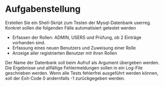# Aufgabenstellung

Erstellen Sie ein Shell-Skript zum Testen der Mysql-Datenbank userreg. Konkret sollen die folgenden Fälle automatisiert getestet werden
* Erfassen der Rollen: ADMIN, USERS und Prüfung, ob 2 Einträge vorhanden sind.
* Erfassung eines neuen Benutzers und Zuweisung einer Rolle
* Anzeige aller registrierten Benutzer mit ihren Rollen
Der Name der Datenbank soll beim Aufruf als Argument übergeben werden. Die Ergebnisse und allfällige Fehlermeldungen sollen in ein Log-File geschrieben werden. Wenn alle Tests fehlerfrei ausgeführt werden können, soll der Exit-Code 0 andernfalls -1 zurückgegeben werden.
